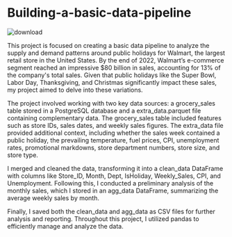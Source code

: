 # Building-a-basic-data-pipeline


![download](https://github.com/user-attachments/assets/f6e64ce9-e811-4555-872c-5c774c00b83d)


This project is focused on creating a basic data pipeline to analyze the supply and demand patterns around public holidays for Walmart, the largest retail store in the United States. By the end of 2022, Walmart’s e-commerce segment reached an impressive $80 billion in sales, accounting for 13% of the company's total sales. Given that public holidays like the Super Bowl, Labor Day, Thanksgiving, and Christmas significantly impact these sales, my project aimed to delve into these variations.

The project involved working with two key data sources: a grocery_sales table stored in a PostgreSQL database and a extra_data.parquet file containing complementary data. The grocery_sales table included features such as store IDs, sales dates, and weekly sales figures. The extra_data file provided additional context, including whether the sales week contained a public holiday, the prevailing temperature, fuel prices, CPI, unemployment rates, promotional markdowns, store department numbers, store size, and store type.

I merged and cleaned the data, transforming it into a clean_data DataFrame with columns like Store_ID, Month, Dept, IsHoliday, Weekly_Sales, CPI, and Unemployment. Following this, I conducted a preliminary analysis of the monthly sales, which I stored in an agg_data DataFrame, summarizing the average weekly sales by month.

Finally, I saved both the clean_data and agg_data as CSV files for further analysis and reporting. Throughout this project, I utilized pandas to efficiently manage and analyze the data.
